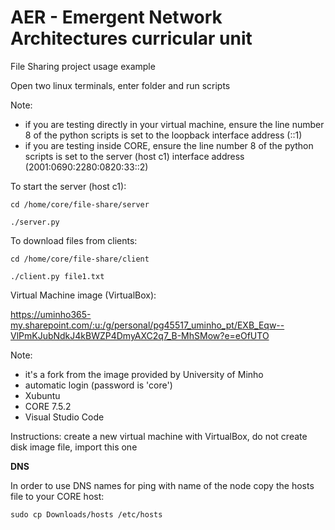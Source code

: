 # AER - Emergent Network Architectures curricular unit

File Sharing project usage example 

Open two linux terminals, enter folder and run scripts

Note: 
 * if you are testing directly in your virtual machine, ensure the line number 8 of the python scripts is set to the loopback interface address (::1)
 * if you are testing inside CORE, ensure the line number 8 of the python scripts is set to the server (host c1) interface address (2001:0690:2280:0820:33::2)


To start the server (host c1):

```cd /home/core/file-share/server```

```./server.py```

To download files from clients:

```cd /home/core/file-share/client```

```./client.py file1.txt```

Virtual Machine image (VirtualBox):

https://uminho365-my.sharepoint.com/:u:/g/personal/pg45517_uminho_pt/EXB_Eqw--VlPmKJubNdkJ4kBWZP4DmyAXC2q7_B-MhSMow?e=eOfUTO

Note:
 * it's a fork from the image provided by University of Minho
 * automatic login (password is 'core')
 * Xubuntu
 * CORE 7.5.2
 * Visual Studio Code

Instructions: create a new virtual machine with VirtualBox, do not create disk image file, import this one


**DNS**

In order to use DNS names for ping with name of the node copy the hosts file to your CORE host:

```sudo cp Downloads/hosts /etc/hosts```

